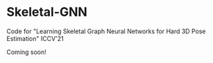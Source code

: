 # Skeletal-GNN
Code for "Learning Skeletal Graph Neural Networks for Hard 3D Pose Estimation" ICCV'21

Coming soon!
